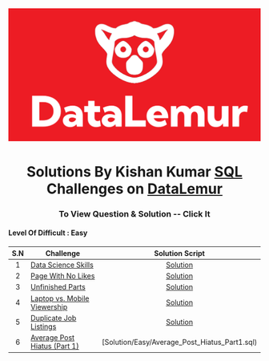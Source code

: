 ![Alt text](og_image.png)
---

<h1 align="center">Solutions By Kishan Kumar <a href="" target="_blank">SQL</a> Challenges on <a href="https://datalemur.com?referralCode=u2Rq7jkr" target="_blank">DataLemur</a> </h4>

<h3 align="center">To View Question & Solution -- Click It

#### Level Of Difficult : Easy ###

| S.N | Challenge | Solution Script |
|:------:|------------|:---------:|
| 1 | [Data Science Skills](https://datalemur.com/questions/matching-skills) | [Solution](Solution/Easy/Data_Science_Skills.sql)
| 2 | [Page With No Likes](https://datalemur.com/questions/sql-page-with-no-likes) | [Solution](Solution/Easy/Page_With_No_Likes)
| 3 | [Unfinished Parts](https://datalemur.com/questions/tesla-unfinished-parts) | [Solution](Solution/Easy/Unfinished_Parts.sql) 
| 4 | [Laptop vs. Mobile Viewership](https://datalemur.com/questions/laptop-mobile-viewership) | [Solution](Solution/Easy/Laptop_vs_Mobile_Viewership.sql)
| 5 | [Duplicate Job Listings](https://datalemur.com/questions/duplicate-job-listings) | [Solution](Solution/Easy/Duplicate_Job_Listings.sql)
| 6 | [Average Post Hiatus (Part 1)](https://datalemur.com/questions/sql-average-post-hiatus-1) | [Solution/Easy/Average_Post_Hiatus_Part1.sql)

